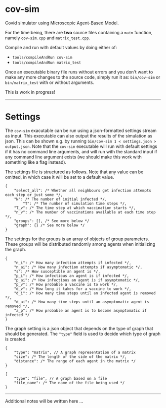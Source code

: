 # cov-sim
Covid simulator using Microscopic Agent-Based Model.

For the time being, there are **two** source files containing a `main` function, namely `cov-sim.cpp` and `matrix_test.cpp`.

Compile and run with default values by doing either of:

- `tools/compileAndRun cov-sim`
- `tools/compileAndRun matrix_test`

Once an executable binary file runs without errors and you don't want to make any more changes to the source code, simply run it as: `bin/cov-sim` or `bin/matrix_test` with or without arguments.

This is work in progress!

---

# Settings

The `cov-sim` exacutable can be run using a json-formatted settings stream as input. This executable can also output the results of the simulation as json. This can be shown e.g. by running `bin/cov-sim 1 < settings.json > output.json`. Note that the `cov-sim` executable will run with default settings if it has no command line arguments, and will run with the standard input if any command line argument exists (we should make this work with something like a flag instead).

The settings file is structured as follows. Note that any value can be omitted, in which case it will be set to a default value.

```
{
	"select_all": /* Whether all neighbours get infection attempts each step or just some */,
	"N": /* The number of initial infected */,
    	"T": /* The number of simulation time steps */,
	"T_v": /* The time step at which vaccination starts */,
	"n_v": /* The number of vaccinations available at each time step */,
	"groups": [], /* See more below */
	"graph": {} /* See more below */
}
```

The settings for the groups is an array of objects of group parameters. These groups will be distributed randomly among agents when initializing the graph.

```
{
	"n_i": /* How many infection attempts if infected */,
	"n_ai": /* How many infection attempts if asymptomatic */,
	"s": /* How susceptible an agent is */,
	"p_i": /* How infectious an agent is if infected */,
	"p_ai": /* How infectious an agent is if asymptomatic */,
	"p_v": /* How probable a vaccine is to work */,
	"d_v": /* How long it takes for a vaccine to work */,
	"d_i": /* How many time steps until an infected agent is removed */,
	"d_ai": /* How many time steps until an asymptomatic agent is removed */,
	"a_p": /* How probable an agent is to become asymptomatic if infected */
}
```

The graph setting is a json object that depends on the type of graph that should be generated. The `"type"` field is used to decide which type of graph is created.

```
{
	"type": "matrix", // A graph representation of a matrix
	"size": /* The length of the side of the matrix */,
	"distance": /* The range of each agent in the matrix */
}
```

```
{
	"type": "file", // A graph based on a file
	"file_name": /* The name of the file being used */
}
```

---

Additional notes will be written here ...